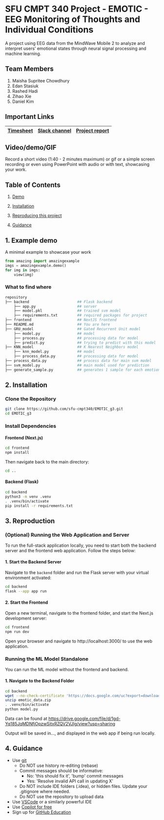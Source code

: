 # SFU CMPT 340 Project - EMOTIC - EEG Monitoring of Thoughts and Individual Conditions

A project using EEG data from the MindWave Mobile 2 to analyze and interpret users' emotional states through neural signal processing and machine learning.

## Team Members
1. Maisha Supritee Chowdhury
2. Edan Stasiuk
3. Rashed Hadi
4. Zihao Xie
5. Daniel Kim

## Important Links

| [Timesheet](https://1sfu-my.sharepoint.com/:x:/g/personal/hamarneh_sfu_ca/ERekhh3WcIJFiFAbFqt5bpkB1A5hviZGSfY0xAEeKkKm4Q?e=TQPpXc) | [Slack channel](https://app.slack.com/client/T07K7SWL5A4/C07JS13BQUT) | [Project report](https://www.overleaf.com/project/66d0af91ae7460ea9a4852ad) |
|-----------|---------------|-------------------------|


## Video/demo/GIF
Record a short video (1:40 - 2 minutes maximum) or gif or a simple screen recording or even using PowerPoint with audio or with text, showcasing your work.


## Table of Contents
1. [Demo](#demo)

2. [Installation](#installation)

3. [Reproducing this project](#repro)

4. [Guidance](#guide)


<a name="demo"></a>
## 1. Example demo

A minimal example to showcase your work

```python
from amazing import amazingexample
imgs = amazingexample.demo()
for img in imgs:
    view(img)
```

### What to find where

```bash
repository
├── backend                      ## Flask backend
    ├── app.py                   ## server
    ├── model.pkl                ## trained svm model
    ├── requirements.txt         ## required packages for project
├── frontend                     ## NextJS frontend
├── README.md                    ## You are here
├── GRU_model                    ## Gated Recurrent Unit model 
    ├── model.py                 ## model
    ├── process.py               ## processing data for model
    ├── predict.py               ## trying to predict with this model
├── KNN_model                    ## K Nearest Neighbors model
    ├── knn_model.py             ## model
    ├── process_data.py          ## processing data for model    
├── process_data.py              ## process data for main svm model
├── svm_model.py                 ## main model used for prediction
├── generate_sample.py           ## generates 1 sample for each emotion to try to predict


```

<a name="installation"></a>

## 2. Installation

### Clone the Repository

```bash
git clone https://github.com/sfu-cmpt340/EMOTIC_g3.git
cd EMOTIC_g3
```

### Install Dependencies

#### Frontend (Next.js)

```bash
cd frontend
npm install
```

Then navigate back to the main directory:

```bash
cd ..
```

#### Backend (Flask)

```bash
cd backend
python3 -m venv .venv
. .venv/bin/activate
pip install -r requirements.txt
```

<a name="repro"></a>
## 3. Reproduction

### (Optional) Running the Web Application and Server

To run the full-stack application locally, you need to start both the backend server and the frontend web application. Follow the steps below:

#### 1. Start the Backend Server

Navigate to the `backend` folder and run the Flask server with your virtual environment activated:

```bash
cd backend
flask --app app run
```

#### 2. Start the Frontend

Open a new terminal, navigate to the frontend folder, and start the Next.js development server:

```bash
cd frontend
npm run dev
```

Open your browser and navigate to http://localhost:3000/ to use the web application.

### Running the ML Model Standalone

You can run the ML model without the frontend and backend.

#### 1. Navigate to the Backend Folder

```bash
cd backend
wget --no-check-certificate 'https://docs.google.com/uc?export=download&id=1gd-Yq185JqMDNfjOpzwSitxRZQV2VJlg' -O emotic_data.zip
unzip emotic_data.zip
. .venv/bin/activate
python model.py
```

Data can be found at https://drive.google.com/file/d/1gd-Yq185JqMDNfjOpzwSitxRZQV2VJlg/view?usp=sharing

Output will be saved in..., and displayed in the web app if being run locally.

<a name="guide"></a>
## 4. Guidance

- Use [git](https://git-scm.com/book/en/v2)
    - Do NOT use history re-editing (rebase)
    - Commit messages should be informative:
        - No: 'this should fix it', 'bump' commit messages
        - Yes: 'Resolve invalid API call in updating X'
    - Do NOT include IDE folders (.idea), or hidden files. Update your .gitignore where needed.
    - Do NOT use the repository to upload data
- Use [VSCode](https://code.visualstudio.com/) or a similarly powerful IDE
- Use [Copilot for free](https://dev.to/twizelissa/how-to-enable-github-copilot-for-free-as-student-4kal)
- Sign up for [GitHub Education](https://education.github.com/) 
